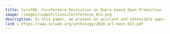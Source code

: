 ```yaml
---
title: CorefQA--Coreference Resolution as Query-based Span Prediction (ACL2020)
image: /images/competitions/Coreference_ACL.png
description: In this paper, we present an accurate and extensible approach for the coreference resolution task. We formulate the problem as a span prediction task, like in machine reading comprehension (MRC). A query is generated for each candidate mention using its surrounding context, and a span prediction module is employed to extract the text spans of the coreferences within the document using the generated query. This formulation comes with the following key advantages--(1) The span prediction strategy provides the flexibility of retrieving mentions left out at the mention proposal stage; (2) In the MRC framework, encoding the mention and its context explicitly in a query makes it possible to have a deep and thorough examination of cues embedded in the context of coreferent mentions; and (3) A plethora of existing MRC datasets can be used for data augmentation to improve the model's generalization capability. Experiments demonstrate significant performance boost over previous models, with 87.5 (+2.5) F1 score on the GAP benchmark and 83.1 (+3.5) F1 score on the CoNLL2012 benchmark.
link : https://www.aclweb.org/anthology/2020.acl-main.622.pdf
---
```

